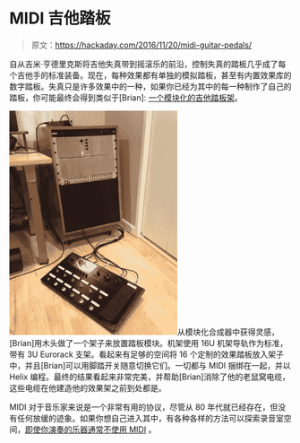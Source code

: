 # MIDI 吉他踏板

> 原文：<https://hackaday.com/2016/11/20/midi-guitar-pedals/>

自从吉米·亨德里克斯将吉他失真带到摇滚乐的前沿，控制失真的踏板几乎成了每个吉他手的标准装备。现在，每种效果都有单独的模拟踏板，甚至有内置效果库的数字踏板。失真只是许多效果中的一种，如果你已经为其中的每一种制作了自己的踏板，你可能最终会得到类似于[Brian]: [一个模块化的吉他踏板架](http://m.imgur.com/a/7Qdp2)。

![ae0fmjx](img/a913d54bcfe3d56ba39936787e50218b.png)从模块化合成器中获得灵感，[Brian]用木头做了一个架子来放置踏板模块。机架使用 16U 机架导轨作为标准，带有 3U Eurorack 支架。看起来有足够的空间将 16 个定制的效果踏板放入架子中，并且[Brian]可以用脚踏开关随意切换它们。一切都与 MIDI 捆绑在一起，并以 Helix 编程。最终的结果看起来非常完美，并帮助[Brian]消除了他的老鼠窝电缆，这些电缆在他建造他的效果架之前到处都是。

MIDI 对于音乐家来说是一个非常有用的协议，尽管从 80 年代就已经存在，但没有任何放缓的迹象。如果你想自己进入其中，有各种各样的方法可以探索录音室空间，[即使你演奏的乐器通常不使用 MIDI](http://hackaday.com/2016/11/06/touchless-midi-the-secrets-in-the-mitten/) 。